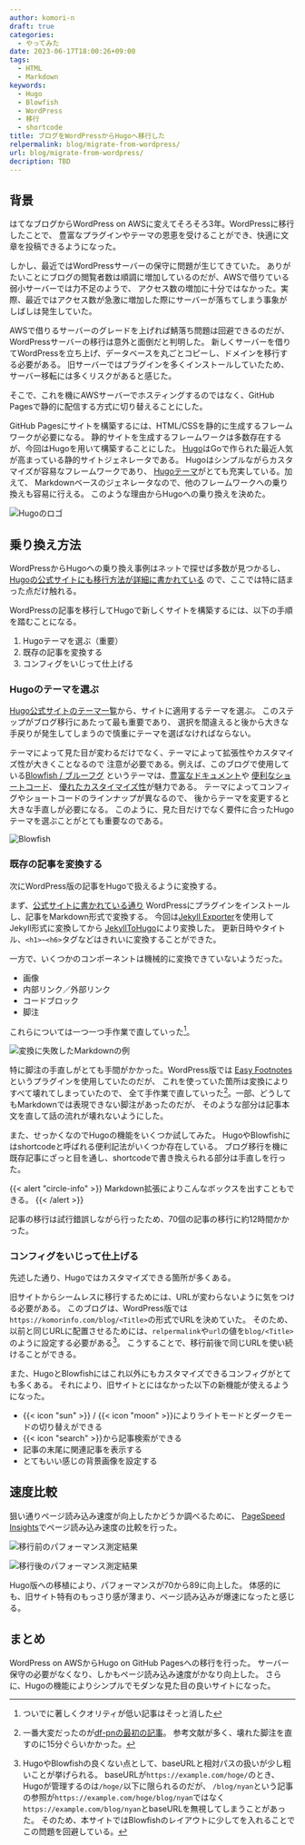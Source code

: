 ```yaml
---
author: komori-n
draft: true
categories:
  - やってみた
date: 2023-06-17T18:00:26+09:00
tags:
  - HTML
  - Markdown
keywords:
  - Hugo
  - Blowfish
  - WordPress
  - 移行
  - shortcode
title: ブログをWordPressからHugoへ移行した
relpermalink: blog/migrate-from-wordpress/
url: blog/migrate-from-wordpress/
decription: TBD
---
```


## 背景

はてなブログからWordPress on AWSに変えてそろそろ3年。WordPressに移行したことで、
豊富なプラグインやテーマの恩恵を受けることができ、快適に文章を投稿できるようになった。

しかし、最近ではWordPressサーバーの保守に問題が生じてきていた。
ありがたいことにブログの閲覧者数は順調に増加しているのだが、AWSで借りている弱小サーバーでは力不足のようで、
アクセス数の増加に十分ではなかった。実際、最近ではアクセス数が急激に増加した際にサーバーが落ちてしまう事象が
しばしは発生していた。

AWSで借りるサーバーのグレードを上げれば鯖落ち問題は回避できるのだが、WordPressサーバーの移行は意外と面倒だと判明した。
新しくサーバーを借りてWordPressを立ち上げ、データベースを丸ごとコピーし、ドメインを移行する必要がある。
旧サーバーではプラグインを多くインストールしていたため、サーバー移転には多くリスクがあると感じた。

そこで、これを機にAWSサーバーでホスティングするのではなく、GitHub Pagesで静的に配信する方式に切り替えることにした。

GitHub Pagesにサイトを構築するには、HTML/CSSを静的に生成するフレームワークが必要になる。
静的サイトを生成するフレームワークは多数存在するが、今回はHugoを用いて構築することにした。
[Hugo](https://gohugo.io/)はGoで作られた最近人気が高まっている静的サイトジェネレータである。
Hugoはシンプルながらカスタマイズが容易なフレームワークであり、
[Hugoテーマ](https://themes.gohugo.io/)がとても充実している。加えて、
Markdownベースのジェネレータなので、他のフレームワークへの乗り換えも容易に行える。
このような理由からHugoへの乗り換えを決めた。

![Hugoのロゴ](hugo-logo-wide.svg)

## 乗り換え方法

WordPressからHugoへの乗り換え事例はネットで探せば多数が見つかるし、
[Hugoの公式サイトにも移行方法が詳細に書かれている](https://gohugo.io/tools/migrations/#wordpress)
ので、ここでは特に詰まった点だけ触れる。

WordPressの記事を移行してHugoで新しくサイトを構築するには、以下の手順を踏むことになる。

1. Hugoテーマを選ぶ（重要）
2. 既存の記事を変換する
3. コンフィグをいじって仕上げる

### Hugoのテーマを選ぶ

[Hugo公式サイトのテーマ一覧](https://themes.gohugo.io/)から、サイトに適用するテーマを選ぶ。
このステップがブログ移行にあたって最も重要であり、
選択を間違えると後から大きな手戻りが発生してしまうので慎重にテーマを選ばなければならない。

テーマによって見た目が変わるだけでなく、テーマによって拡張性やカスタマイズ性が大きくことなるので
注意が必要である。例えば、このブログで使用している[Blowfish / ブルーフグ](https://blowfish.page)
というテーマは、[豊富なドキュメント](https://blowfish.page/docs/)や
[便利なショートコード](https://blowfish.page/docs/shortcodes/)、
[優れたカスタイマイズ性](https://blowfish.page/docs/configuration/)が魅力である。
テーマによってコンフィグやショートコードのラインナップが異なるので、
後からテーマを変更すると大きな手直しが必要になる。
このように、見た目だけでなく要件に合ったHugoテーマを選ぶことがとても重要なのである。

![Blowfish](2023-06-17-20-55-22.png)

### 既存の記事を変換する

次にWordPress版の記事をHugoで扱えるように変換する。

まず、[公式サイトに書かれている通り](https://gohugo.io/tools/migrations/#wordpress)
WordPressにプラグインをインストールし、記事をMarkdown形式で変換する。
今回は[Jekyll Exporter](https://wordpress.org/plugins/jekyll-exporter/)を使用してJekyll形式に変換してから
[JekyllToHugo](https://github.com/fredrikloch/JekyllToHugo)により変換した。
更新日時やタイトル、`<h1>~<h6>`タグなどはきれいに変換することができた。

一方で、いくつかのコンポーネントは機械的に変換できていないようだった。

- 画像
- 内部リンク／外部リンク
- コードブロック
- 脚注

これらについては一つ一つ手作業で直していった[^1]。

[^1]: ついでに著しくクオリティが低い記事はそっと消した

![変換に失敗したMarkdownの例](2023-06-17-21-04-24.png "悲しみを背負った記事の例。脚注やリンクがMarkdown記法になっていない。")

特に脚注の手直しがとても手間がかかった。WordPress版では
[Easy Footnotes](https://ja.wordpress.org/plugins/easy-footnotes/)というプラグインを使用していたのだが、
これを使っていた箇所は変換によりすべて壊れてしまっていたので、
全て手作業で直していった[^2]。一部、どうしてもMarkdownでは表現できない脚注があったのだが、
そのような部分は記事本文を直して話の流れが壊れないようにした。

[^2]:
    一番大変だったのが[df-pnの最初の記事](http://localhost:1313/blog/blog/df-pn-basics/)。
    参考文献が多く、壊れた脚注を直すのに15分ぐらいかかった。

また、せっかくなのでHugoの機能をいくつか試してみた。
HugoやBlowfishにはshortcodeと呼ばれる便利記法がいくつか存在している。
ブログ移行を機に既存記事にざっと目を通し、shortcodeで書き換えられる部分は手直しを行った。

{{< alert "circle-info" >}}
Markdown拡張によりこんなボックスを出すこともできる。
{{< /alert >}}

記事の移行は試行錯誤しながら行ったため、70個の記事の移行に約12時間かかった。

### コンフィグをいじって仕上げる

先述した通り、Hugoではカスタマイズできる箇所が多くある。

旧サイトからシームレスに移行するためには、URLが変わらないように気をつける必要がある。
このブログは、WordPress版では`https://komorinfo.com/blog/<Title>`の形式でURLを決めていた。
そのため、以前と同じURLに配置させるためには、`relpermalink`や`url`の値を`blog/<Title>`のように設定する必要がある[^3]。
こうすることで、移行前後で同じURLを使い続けることができる。

[^3]:
    HugoやBlowfishの良くない点として、baseURLと相対パスの扱いが少し粗いことが挙げられる。
    baseURLが`https://example.com/hoge/`のとき、Hugoが管理するのは`/hoge/`以下に限られるのだが、
    `/blog/nyan`という記事の参照が`https://example.com/hoge/blog/nyan`ではなく
    `https://example.com/blog/nyan`とbaseURLを無視してしまうことがあった。
    そのため、本サイトではBlowfishのレイアウトに少してを入れることでこの問題を回避している。

また、HugoとBlowfishにはこれ以外にもカスタマイズできるコンフィグがとても多くある。
それにより、旧サイトとにはなかった以下の新機能が使えるようになった。

- {{< icon "sun" >}} / {{< icon "moon" >}}によりライトモードとダークモードの切り替えができる
- {{< icon "search" >}}から記事検索ができる
- 記事の末尾に関連記事を表示する
- とてもいい感じの背景画像を設定する

## 速度比較

狙い通りページ読み込み速度が向上したかどうか調べるために、
[PageSpeed Insights](https://pagespeed.web.dev/)でページ読み込み速度の比較を行った。

![移行前のパフォーマンス測定結果](2023-06-17-20-15-50.png "移行前（WordPress on AWS Lightsail）")

![移行後のパフォーマンス測定結果](2023-06-17-20-13-30.png "移行後（Hugo on GitHub Pages）")

Hugo版への移植により、パフォーマンスが70から89に向上した。
体感的にも、旧サイト特有のもっさり感が薄まり、ページ読み込みが爆速になったと感じる。

## まとめ

WordPress on AWSからHugo on GitHub Pagesへの移行を行った。
サーバー保守の必要がなくなり、しかもページ読み込み速度がかなり向上した。
さらに、Hugoの機能によりシンプルでモダンな見た目の良いサイトになった。
